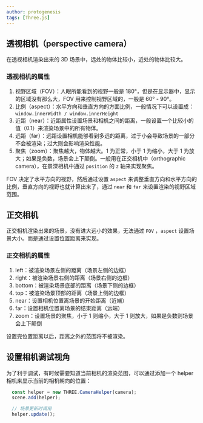 ```yaml
---
author: protogenesis
tags: [Three.js]
---
```


## 透视相机（perspective camera）

在透视相机渲染出来的 3D 场景中，远处的物体比较小，近处的物体比较大。

### 透视相机的属性

1. 视野区域（FOV）：人眼所能看到的视野一般是 180°，但是在显示器中，显示的区域没有那么大，FOV 用来控制视野区域的，一般是 60° - 90°。
2. 比例（aspect）：水平方向和垂直方向的方面比例，一般情况下可以设置成：`window.innerWidth / window.innerHeight` 
3. 近距（near）：近距属性设置场景和相机之间的距离，一般设置一个比较小的值（0.1）来渲染场景中的所有物体。
4. 远距（far）：远距设置相机能够看到多远的距离，过于小会导致场景的一部分不会被渲染；过大则会影响渲染性能。
5. 聚焦（zoom）：聚焦越大，物体越大。1 为正常，小于 1 为缩小，大于 1 为放大；如果是负数，场景会上下颠倒。一般用在正交相机中（orthographic camera），在景深相机中通过 `position` 的 `z` 轴来实现聚焦。



FOV 决定了水平方向的视野，然后通过设置 `aspect` 来调整垂直方向和水平方向的比例，垂直方向的视野也就计算出来了，通过 `near` 和 `far` 来设置渲染的视野区域范围。



## 正交相机

正交相机渲染出来的场景，没有进大远小的效果，无法通过 `FOV` ，`aspect` 设置场景大小。而是通过设置位置距离来实现。

### 正交相机的属性

1. left：被渲染场景左侧的距离（场景左侧的边框）
2. right：被渲染场景右侧的距离（场景右侧的边框）
3. bottom：被渲染场景底部的距离（场景下侧的边框）
4. top：被渲染场景顶部的距离（场景上侧的边框）
5. near：设置相机位置离场景的开始距离（近端）
6. far：设置相机位置离场景的结束距离（远端）
7. zoom：设置场景的聚焦，小于 1 则缩小，大于 1 则放大，如果是负数则场景会上下颠倒

设置完位置距离以后，距离之外的范围将不被渲染。

## 设置相机调试视角

为了利于调试，有时候需要知道当前相机的渲染范围，可以通过添加一个 helper 相机来显示当前的相机朝向的位置：

```js
  const helper = new THREE.CameraHelper(camera);
  scene.add(helper);

  // 场景更新时调用
  helper.update();
```



